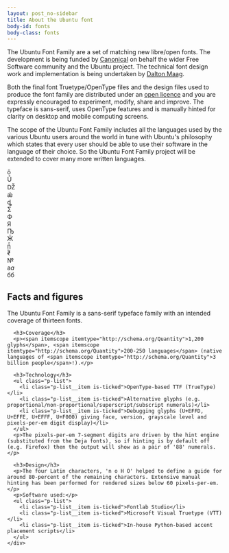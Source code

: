 ```yaml
---
layout: post_no-sidebar
title: About the Ubuntu font
body-id: fonts
body-class: fonts
---
```

<div class="row">
  <div class="col-8">
    <p>The Ubuntu Font Family are a set of matching new libre/open fonts. The development is being funded by <a href="http://www.canonical.com">Canonical</a> on behalf the wider Free Software community and the Ubuntu project. The technical font design work and implementation is being undertaken by <a href="http://www.daltonmaag.com">Dalton Maag</a>.</p>
    <p>Both the final font Truetype/OpenType files and the design files used to produce the font family are distributed under an <a href="../licence">open licence</a> and you are expressly encouraged to experiment, modify, share and improve. The typeface is sans-serif, uses OpenType features and is manually hinted for clarity on desktop and mobile computing screens.</p>
    <p>The scope of the Ubuntu Font Family includes all the languages used by the various Ubuntu users around the world in tune with Ubuntu's philosophy which states that every user should be able to use their software in the language of their choice. So the Ubuntu Font Family project will be extended to cover many more written languages.</p>
  </div>
</div>

<div class="p-strip">
  <div class="row samples">
    <div class="col-3">
      &#x151;
    </div>
    <div class="col-3">
      &#x16E;
    </div>
    <div class="col-3">
      &#x1C4;
    </div>
    <div class="col-3">
      &#x1FD;
    </div>
  </div>
  <div class="row samples not-for-small">
    <div class="col-3">
      &#x221;
    </div>
    <div class="col-3">
      &#x3A3;
    </div>
    <div class="col-3">
      &#x424;
    </div>
    <div class="col-3">
      &#x42F;
    </div>
  </div>
  <div class="row samples not-for-small">
    <div class="col-3">
      &#x4A6;
    </div>
    <div class="col-3">
      &#x4DC;
    </div>
    <div class="col-3">
      &#x1F97;
    </div>
    <div class="col-3">
      &#x20B9;
    </div>
  </div>
  <div class="row samples not-for-small">
    <div class="col-3">
      &#x2116;
    </div>
    <div class="col-3">
      a<em>a</em>
    </div>
    <div class="col-3">
      <span lang="sr">&#x431;</span><span lang="ru">&#x431;</span>
    </div>
  </div>
</div>


<div class="p-strip">
  <div class="row">
    <div class="col-8">
      <h2>Facts and figures</h2>
      <p>The Ubuntu Font Family is a sans-serif typeface family with an intended coverage of <span itemscope itemtype="http://schema.org/Quantity">thirteen fonts</span>.</p>

      <h3>Coverage</h3>
      <p><span itemscope itemtype="http://schema.org/Quantity">1,200 glyphs</span>, <span itemscope itemtype="http://schema.org/Quantity">200-250 languages</span> (native languages of <span itemscope itemtype="http://schema.org/Quantity">3 billion people</span>!).</p>

      <h3>Technology</h3>
      <ul class="p-list">
        <li class="p-list__item is-ticked">OpenType-based TTF (TrueType)</li>
        <li class="p-list__item is-ticked">Alternative glyphs (e.g. proportional/non-proportional/superscript/subscript numerals)</li>
        <li class="p-list__item is-ticked">Debugging glyphs (U+EFFD, U+EFFE, U+EFFF, U+F000) giving face, version, grayscale level and pixels-per-em digit display)</li>
      </ul>
      <p>The pixels-per-em 7-segment digits are driven by the hint engine (substituted from the Deja fonts), so if hinting is by default off (e.g. Firefox) then the output will show as a pair of '88' numerals.</p>

      <h3>Design</h3>
      <p>The four Latin characters, 'n o H O' helped to define a guide for around 80-percent of the remaining characters. Extensive manual hinting has been performed for rendered sizes below 60 pixels-per-em.</p>
      <p>Software used:</p>
      <ul class="p-list">
        <li class="p-list__item is-ticked">Fontlab Studio</li>
        <li class="p-list__item is-ticked">Microsoft Visual Truetype (VTT)</li>
        <li class="p-list__item is-ticked">In-house Python-based accent placement scripts</li>
      </ul>
    </div>
  </div>
</div>
